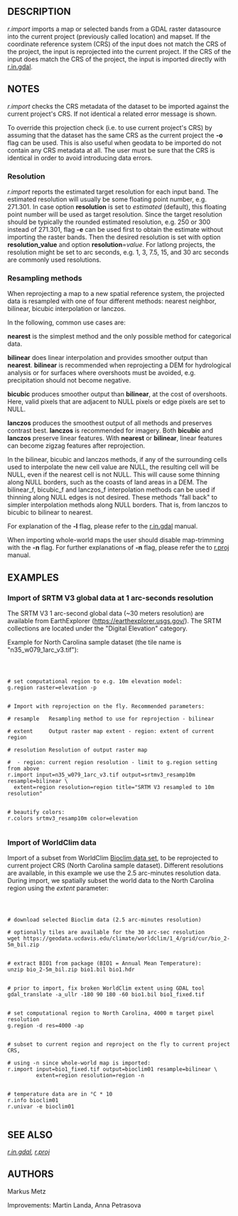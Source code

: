 
## DESCRIPTION

*r.import* imports a map or selected bands from a GDAL raster datasource
into the current project (previously called location) and mapset.
If the coordinate reference system (CRS) of the input
does not match the CRS of the project, the input is reprojected
into the current project. If the CRS of the input does match
the CRS of the project, the input is imported directly with
[r.in.gdal](r.in.gdal.html).

## NOTES

*r.import* checks the CRS metadata of the dataset to be
imported against the current project's CRS. If not identical a
related error message is shown.

To override this projection check (i.e. to use current project's CRS)
by assuming that the dataset has the same CRS as the current project
the **-o** flag can be used. This is also useful when geodata to be
imported do not contain any CRS metadata at all. The user must be
sure that the CRS is identical in order to avoid introducing data
errors.

### Resolution

*r.import* reports the estimated target resolution for each
input band. The estimated resolution will usually be some floating
point number, e.g. 271.301. In case option **resolution** is set to
*estimated* (default), this floating point number will be used
as target resolution. Since the target resolution should be typically the rounded
estimated resolution, e.g. 250 or 300 instead of 271.301, flag **-e**
can be used first to obtain the estimate without importing the raster bands.
Then the desired resolution is set with option **resolution\_value**
and option **resolution**=*value*.
For latlong projects, the resolution might be set to arc seconds, e.g. 1, 3, 7.5,
15, and 30 arc seconds are commonly used resolutions.

### Resampling methods

When reprojecting a map to a new spatial reference system, the projected
data is resampled with one of four different methods: nearest neighbor,
bilinear, bicubic interpolation or lanczos.

In the following, common use cases are:

**nearest** is the simplest method and the only possible method for
categorical data.

**bilinear** does linear interpolation and provides smoother output
than **nearest**. **bilinear** is recommended when reprojecting a
DEM for hydrological analysis or for surfaces where overshoots must be
avoided, e.g. precipitation should not become negative.

**bicubic** produces smoother output than **bilinear**, at
the cost of overshoots. Here, valid pixels that are adjacent to NULL pixels
or edge pixels are set to NULL.

**lanczos** produces the smoothest output of all methods and
preserves contrast best. **lanczos** is recommended for imagery.
Both **bicubic** and **lanczos** preserve linear features. With
**nearest** or **bilinear**, linear features can become zigzag
features after reprojection.

In the bilinear, bicubic and lanczos methods, if any of the surrounding
cells used to interpolate the new cell value are NULL, the resulting
cell will be NULL, even if the nearest cell is not NULL. This will
cause some thinning along NULL borders, such as the coasts of land
areas in a DEM. The bilinear\_f, bicubic\_f and lanczos\_f interpolation
methods can be used if thinning along NULL edges is not desired.
These methods "fall back" to simpler interpolation methods
along NULL borders. That is, from lanczos to bicubic to bilinear to
nearest.

For explanation of the **-l** flag, please refer to the
[r.in.gdal](r.in.gdal.html) manual.

When importing whole-world maps the user should disable map-trimming with
the **-n** flag. For further explanations of **-n** flag, please refer
the to [r.proj](r.proj.html) manual.

## EXAMPLES

### Import of SRTM V3 global data at 1 arc-seconds resolution

The SRTM V3 1 arc-second global data (~30 meters resolution) are available
from EarthExplorer (<https://earthexplorer.usgs.gov/>).
The SRTM collections are located under the "Digital Elevation" category.

Example for North Carolina sample dataset (the tile name is "n35\_w079\_1arc\_v3.tif"):

```



# set computational region to e.g. 10m elevation model:
g.region raster=elevation -p


# Import with reprojection on the fly. Recommended parameters:

# resample   Resampling method to use for reprojection - bilinear

# extent     Output raster map extent - region: extent of current region

# resolution Resolution of output raster map

#  - region: current region resolution - limit to g.region setting from above
r.import input=n35_w079_1arc_v3.tif output=srtmv3_resamp10m resample=bilinear \
  extent=region resolution=region title="SRTM V3 resampled to 10m resolution"


# beautify colors:
r.colors srtmv3_resamp10m color=elevation


```

### Import of WorldClim data

Import of a subset from WorldClim [Bioclim data set](https://www.worldclim.org/data/bioclim.html),
to be reprojected to current project CRS (North Carolina sample dataset).
Different resolutions are available, in this example we use the 2.5 arc-minutes
resolution data. During import, we spatially subset the world data to the
North Carolina region using the *extent* parameter:

```



# download selected Bioclim data (2.5 arc-minutes resolution)

# optionally tiles are available for the 30 arc-sec resolution
wget https://geodata.ucdavis.edu/climate/worldclim/1_4/grid/cur/bio_2-5m_bil.zip


# extract BIO1 from package (BIO1 = Annual Mean Temperature):
unzip bio_2-5m_bil.zip bio1.bil bio1.hdr


# prior to import, fix broken WorldClim extent using GDAL tool
gdal_translate -a_ullr -180 90 180 -60 bio1.bil bio1_fixed.tif


# set computational region to North Carolina, 4000 m target pixel resolution
g.region -d res=4000 -ap


# subset to current region and reproject on the fly to current project CRS,

# using -n since whole-world map is imported:
r.import input=bio1_fixed.tif output=bioclim01 resample=bilinear \
         extent=region resolution=region -n


# temperature data are in °C * 10
r.info bioclim01
r.univar -e bioclim01


```

## SEE ALSO

*[r.in.gdal](r.in.gdal.html),
[r.proj](r.proj.html)*

## AUTHORS

Markus Metz

Improvements: Martin Landa, Anna Petrasova
